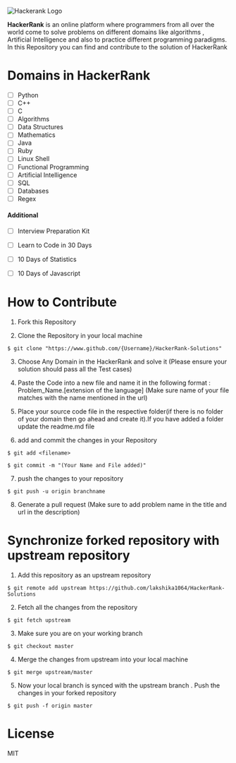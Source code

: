 ![Hackerank Logo](/images/logo.png)

 **HackerRank** is an online platform where programmers from all over the world come to solve problems on different domains like algorithms , Artificial Intelligence and also to practice different programming paradigms.  
 In this Repository you can find and contribute to the solution of HackerRank 


# Domains in HackerRank


 

 - [ ] Python
 - [ ] C++
 - [ ] C
 - [ ] Algorithms
 - [ ] Data Structures
 - [ ] Mathematics
 - [ ] Java
 - [ ] Ruby
 - [ ] Linux Shell
 - [ ] Functional Programming
 - [ ] Artificial Intelligence
 - [ ] SQL
 - [ ] Databases 
 - [ ] Regex

#### Additional 

 - [ ] Interview Preparation Kit
 - [ ] Learn to Code in 30 Days
 - [ ] 10 Days of Statistics
 - [ ] 10 Days of Javascript 

 

# How to Contribute 

 1. Fork this Repository
 
 2. Clone the Repository in your local machine
```
$ git clone "https://www.github.com/{Username}/HackerRank-Solutions"
```

 3. Choose Any Domain in the HackerRank and solve it (Please ensure your solution should pass all the Test cases)
 
 4. Paste the Code into a new file and name it in the following format : Problem_Name.[extension of the language] (Make sure name of your file matches with the name mentioned in the url)

 5. Place your source code file in the respective folder(if there is no folder of your domain then go ahead and create it).If you have added a folder update the readme.md file

 6. add and commit the changes in your Repository
 ```
 $ git add <filename>
 ```
 ```
 $ git commit -m "(Your Name and File added)"
```

 7. push the changes to your repository
 ```
 $ git push -u origin branchname
 ```

 8. Generate a pull request (Make sure to add problem name in the title and url in the description)

# Synchronize forked repository with upstream repository

 1. Add this repository as an upstream repository
 ```
 $ git remote add upstream https://github.com/lakshika1064/HackerRank-Solutions
 ```
 2. Fetch all the changes from the repository
 ```
 $ git fetch upstream
 ```
 3. Make sure you are on your working branch
 
 ```
 $ git checkout master
 ```
 4.  Merge the changes from upstream into your local machine
 
```
$ git merge upstream/master
```
 5. Now your local branch is synced with the upstream branch . Push the changes in your forked repository
 ```
 $ git push -f origin master
 ```

# License 

MIT




